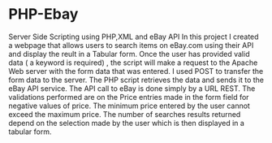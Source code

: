 # PHP-Ebay
Server Side Scripting using PHP,XML and eBay API
In this project I created a webpage that allows users to search items on eBay.com using their API  and display the reult in a Tabular form. Once the user has provided valid data ( a keyword is required) , the script will make a request to the Apache Web server with the form data that was entered. I used POST to transfer the form data to the server. The PHP script retrieves the data and sends  it to the eBay API service. The API call to eBay is done simply by a URL REST. The validations performed are on the Price entries made in the form field for negative values of price. The minimum price entered by the user cannot exceed the maximum price. The number of searches results returned depend on the selection made by the user which is then displayed in a tabular form.





